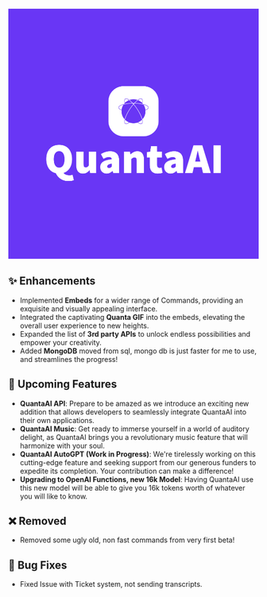
![Quanta Image](/images/quantaai/png/logo-color.png)



## ✨ Enhancements

- Implemented **Embeds** for a wider range of Commands, providing an exquisite and visually appealing interface.
- Integrated the captivating **Quanta GIF** into the embeds, elevating the overall user experience to new heights.
- Expanded the list of **3rd party APIs** to unlock endless possibilities and empower your creativity.
- Added **MongoDB** moved from sql, mongo db is just faster for me to use, and streamlines the progress!

## 🚀 Upcoming Features

- **QuantaAI API**: Prepare to be amazed as we introduce an exciting new addition that allows developers to seamlessly integrate QuantaAI into their own applications.
- **QuantaAI Music**: Get ready to immerse yourself in a world of auditory delight, as QuantaAI brings you a revolutionary music feature that will harmonize with your soul.
- **QuantaAI AutoGPT (Work in Progress)**: We're tirelessly working on this cutting-edge feature and seeking support from our generous funders to expedite its completion. Your contribution can make a difference!
- **Upgrading to OpenAI Functions, new 16k Model**: Having QuantaAI use this new model will be able to give you 16k tokens worth of whatever you will like to know. 


## ❌ Removed

- Removed some ugly old, non fast commands from very first beta!

## 🐞 Bug Fixes

- Fixed Issue with Ticket system, not sending transcripts. 